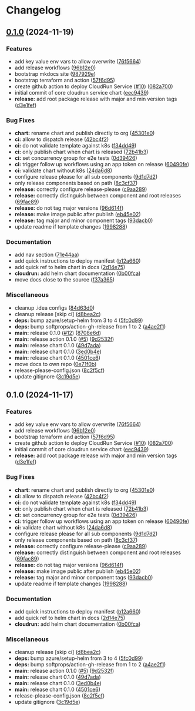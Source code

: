 # Changelog

## [0.1.0](https://github.com/helmless/google-cloudrun/compare/v0.1.0...v0.1.0) (2024-11-19)


### Features

* add key value env vars to allow overwrite ([76f5664](https://github.com/helmless/google-cloudrun/commit/76f56645b636bc7225d155b5bf7be5649281cea9))
* add release workflows ([96b12e0](https://github.com/helmless/google-cloudrun/commit/96b12e06e4f871f7266dc8b90712252732b47791))
* bootstrap mkdocs site ([987929e](https://github.com/helmless/google-cloudrun/commit/987929e4609a48e8f0e262855fa6ce9948f15120))
* bootstrap terraform and action ([57f6d95](https://github.com/helmless/google-cloudrun/commit/57f6d95d9faa630ffcb8e6dc532fd95b5de47f44))
* create github action to deploy CloudRun Service ([#10](https://github.com/helmless/google-cloudrun/issues/10)) ([082a700](https://github.com/helmless/google-cloudrun/commit/082a7002e5d59207c5a2fa2bed57ed785a7e4f6c))
* initial commit of core cloudrun service chart ([eec9439](https://github.com/helmless/google-cloudrun/commit/eec943995d0de1da3ffcd5ae2d3f06cb8649dd37))
* **release:** add root package release with major and min version tags ([d3e1fef](https://github.com/helmless/google-cloudrun/commit/d3e1fefc55c03e0268b4d42ea1139cf791a73b32))


### Bug Fixes

* **chart:** rename chart and publish directly to org ([45301e0](https://github.com/helmless/google-cloudrun/commit/45301e0937e928516739ebd1d3a7315494798c05))
* **ci:** allow to dispatch release ([42bc4f2](https://github.com/helmless/google-cloudrun/commit/42bc4f20c39cfa8079b4df8d778570e9d15f43e4))
* **ci:** do not validate template against k8s ([f34dd49](https://github.com/helmless/google-cloudrun/commit/f34dd49dfad9c4c205f13ed013e454ead6a18802))
* **ci:** only publish chart when chart is released ([72b41b3](https://github.com/helmless/google-cloudrun/commit/72b41b3b84712aa4dcc24d6cb9307d37a0921481))
* **ci:** set concurrency group for e2e tests ([0d39426](https://github.com/helmless/google-cloudrun/commit/0d39426c91340ffbc79917208cf7664fae946885))
* **ci:** trigger follow up workflows using an app token on release ([60490fe](https://github.com/helmless/google-cloudrun/commit/60490fe61f68bba45990fe1afced6d89a91e32f8))
* **ci:** validate chart without k8s ([24da6d8](https://github.com/helmless/google-cloudrun/commit/24da6d8202c9342fb06ba53b5c13ef186827b1d7))
* configure release please for all sub components ([9d1d7d2](https://github.com/helmless/google-cloudrun/commit/9d1d7d2bc8b9b482c3b91f6d9f0f65b7a9644807))
* only release components based on path ([8c3cf37](https://github.com/helmless/google-cloudrun/commit/8c3cf37674caae92a6cbdb344ad3ad5d71731361))
* **release:** correctly configure release-please ([c9aa289](https://github.com/helmless/google-cloudrun/commit/c9aa2890e452b77dcb6c75ac6424cafa9b8c382d))
* **release:** correctly distinguish between component and root releases ([69fac89](https://github.com/helmless/google-cloudrun/commit/69fac890fe689e2de41f45cc636ae5d55f705118))
* **release:** do not tag major versions ([96d614f](https://github.com/helmless/google-cloudrun/commit/96d614f6cf3aac876590252401cc14f75af75c81))
* **release:** make image public after publish ([eb45e02](https://github.com/helmless/google-cloudrun/commit/eb45e025b3330d233253326c9212f55158e6e70c))
* **release:** tag major and minor component tags ([93dacb0](https://github.com/helmless/google-cloudrun/commit/93dacb0c10db6f3ffc3b7eac26a2a7d4d536186e))
* update readme if template changes ([1998288](https://github.com/helmless/google-cloudrun/commit/1998288cd54bdca645159b8f06e57c86156387bf))


### Documentation

* add nav section ([71e44aa](https://github.com/helmless/google-cloudrun/commit/71e44aa928d65e5543da28ab1f10ed4739e91f56))
* add quick instructions to deploy manifest ([b12a660](https://github.com/helmless/google-cloudrun/commit/b12a660a4cc9e60478d966eb37efe9bc8579981a))
* add quick ref to helm chart in docs ([2d14e75](https://github.com/helmless/google-cloudrun/commit/2d14e75a90cc6a927294698db5ac1474697fa7e5))
* **cloudrun:** add helm chart documentation ([0b00fca](https://github.com/helmless/google-cloudrun/commit/0b00fcaf98fcb190078d3597010a00857f50842a))
* move docs close to the source ([f37a365](https://github.com/helmless/google-cloudrun/commit/f37a365dbb97d1e56b20d058f9dce40f5ad64a7d))


### Miscellaneous

* cleanup .idea configs ([84d63d0](https://github.com/helmless/google-cloudrun/commit/84d63d0eebb41891935375e962a070e7b83e1c82))
* cleanup release [skip ci] ([d8bea2c](https://github.com/helmless/google-cloudrun/commit/d8bea2c8d0dcfd11089dec6d55fe796316e8067b))
* **deps:** bump azure/setup-helm from 3 to 4 ([5fc0d99](https://github.com/helmless/google-cloudrun/commit/5fc0d998d3242397fb30c2773446c50233e5d5ba))
* **deps:** bump softprops/action-gh-release from 1 to 2 ([a4ae2f1](https://github.com/helmless/google-cloudrun/commit/a4ae2f155b6c6ee10924e12d7b47fc1f3b353541))
* **main:** release 0.1.0 ([#12](https://github.com/helmless/google-cloudrun/issues/12)) ([8708e6d](https://github.com/helmless/google-cloudrun/commit/8708e6d99eec72ed591bc9ed4bbca0f99c671224))
* **main:** release action 0.1.0 ([#5](https://github.com/helmless/google-cloudrun/issues/5)) ([9d2532f](https://github.com/helmless/google-cloudrun/commit/9d2532f2a9fa556c7ee1b8acb3e18aa2b7bc77cd))
* **main:** release chart 0.1.0 ([49d7ada](https://github.com/helmless/google-cloudrun/commit/49d7ada9581efc6e9c8798a04c58a4905fad562b))
* **main:** release chart 0.1.0 ([3ed0b4e](https://github.com/helmless/google-cloudrun/commit/3ed0b4e0c8738d502bf4cab79c5957b889271af9))
* **main:** release chart 0.1.0 ([4501ce6](https://github.com/helmless/google-cloudrun/commit/4501ce68601feecc2f1838dfcd20c801eeac8505))
* move docs to own repo ([0e71f0b](https://github.com/helmless/google-cloudrun/commit/0e71f0bf857900a4bf5481939ff30084822cd787))
* release-please-config.json ([8c2f5cf](https://github.com/helmless/google-cloudrun/commit/8c2f5cfd3e98f045580d988f3e239f3c710e3990))
* update gitignore ([3c19d5e](https://github.com/helmless/google-cloudrun/commit/3c19d5e2feb5fbfa230e3272447429cefcd34b04))

## 0.1.0 (2024-11-17)


### Features

* add key value env vars to allow overwrite ([76f5664](https://github.com/serverless-helm/cloudrun/commit/76f56645b636bc7225d155b5bf7be5649281cea9))
* add release workflows ([96b12e0](https://github.com/serverless-helm/cloudrun/commit/96b12e06e4f871f7266dc8b90712252732b47791))
* bootstrap terraform and action ([57f6d95](https://github.com/serverless-helm/cloudrun/commit/57f6d95d9faa630ffcb8e6dc532fd95b5de47f44))
* create github action to deploy CloudRun Service ([#10](https://github.com/serverless-helm/cloudrun/issues/10)) ([082a700](https://github.com/serverless-helm/cloudrun/commit/082a7002e5d59207c5a2fa2bed57ed785a7e4f6c))
* initial commit of core cloudrun service chart ([eec9439](https://github.com/serverless-helm/cloudrun/commit/eec943995d0de1da3ffcd5ae2d3f06cb8649dd37))
* **release:** add root package release with major and min version tags ([d3e1fef](https://github.com/serverless-helm/cloudrun/commit/d3e1fefc55c03e0268b4d42ea1139cf791a73b32))


### Bug Fixes

* **chart:** rename chart and publish directly to org ([45301e0](https://github.com/serverless-helm/cloudrun/commit/45301e0937e928516739ebd1d3a7315494798c05))
* **ci:** allow to dispatch release ([42bc4f2](https://github.com/serverless-helm/cloudrun/commit/42bc4f20c39cfa8079b4df8d778570e9d15f43e4))
* **ci:** do not validate template against k8s ([f34dd49](https://github.com/serverless-helm/cloudrun/commit/f34dd49dfad9c4c205f13ed013e454ead6a18802))
* **ci:** only publish chart when chart is released ([72b41b3](https://github.com/serverless-helm/cloudrun/commit/72b41b3b84712aa4dcc24d6cb9307d37a0921481))
* **ci:** set concurrency group for e2e tests ([0d39426](https://github.com/serverless-helm/cloudrun/commit/0d39426c91340ffbc79917208cf7664fae946885))
* **ci:** trigger follow up workflows using an app token on release ([60490fe](https://github.com/serverless-helm/cloudrun/commit/60490fe61f68bba45990fe1afced6d89a91e32f8))
* **ci:** validate chart without k8s ([24da6d8](https://github.com/serverless-helm/cloudrun/commit/24da6d8202c9342fb06ba53b5c13ef186827b1d7))
* configure release please for all sub components ([9d1d7d2](https://github.com/serverless-helm/cloudrun/commit/9d1d7d2bc8b9b482c3b91f6d9f0f65b7a9644807))
* only release components based on path ([8c3cf37](https://github.com/serverless-helm/cloudrun/commit/8c3cf37674caae92a6cbdb344ad3ad5d71731361))
* **release:** correctly configure release-please ([c9aa289](https://github.com/serverless-helm/cloudrun/commit/c9aa2890e452b77dcb6c75ac6424cafa9b8c382d))
* **release:** correctly distinguish between component and root releases ([69fac89](https://github.com/serverless-helm/cloudrun/commit/69fac890fe689e2de41f45cc636ae5d55f705118))
* **release:** do not tag major versions ([96d614f](https://github.com/serverless-helm/cloudrun/commit/96d614f6cf3aac876590252401cc14f75af75c81))
* **release:** make image public after publish ([eb45e02](https://github.com/serverless-helm/cloudrun/commit/eb45e025b3330d233253326c9212f55158e6e70c))
* **release:** tag major and minor component tags ([93dacb0](https://github.com/serverless-helm/cloudrun/commit/93dacb0c10db6f3ffc3b7eac26a2a7d4d536186e))
* update readme if template changes ([1998288](https://github.com/serverless-helm/cloudrun/commit/1998288cd54bdca645159b8f06e57c86156387bf))


### Documentation

* add quick instructions to deploy manifest ([b12a660](https://github.com/serverless-helm/cloudrun/commit/b12a660a4cc9e60478d966eb37efe9bc8579981a))
* add quick ref to helm chart in docs ([2d14e75](https://github.com/serverless-helm/cloudrun/commit/2d14e75a90cc6a927294698db5ac1474697fa7e5))
* **cloudrun:** add helm chart documentation ([0b00fca](https://github.com/serverless-helm/cloudrun/commit/0b00fcaf98fcb190078d3597010a00857f50842a))


### Miscellaneous

* cleanup release [skip ci] ([d8bea2c](https://github.com/serverless-helm/cloudrun/commit/d8bea2c8d0dcfd11089dec6d55fe796316e8067b))
* **deps:** bump azure/setup-helm from 3 to 4 ([5fc0d99](https://github.com/serverless-helm/cloudrun/commit/5fc0d998d3242397fb30c2773446c50233e5d5ba))
* **deps:** bump softprops/action-gh-release from 1 to 2 ([a4ae2f1](https://github.com/serverless-helm/cloudrun/commit/a4ae2f155b6c6ee10924e12d7b47fc1f3b353541))
* **main:** release action 0.1.0 ([#5](https://github.com/serverless-helm/cloudrun/issues/5)) ([9d2532f](https://github.com/serverless-helm/cloudrun/commit/9d2532f2a9fa556c7ee1b8acb3e18aa2b7bc77cd))
* **main:** release chart 0.1.0 ([49d7ada](https://github.com/serverless-helm/cloudrun/commit/49d7ada9581efc6e9c8798a04c58a4905fad562b))
* **main:** release chart 0.1.0 ([3ed0b4e](https://github.com/serverless-helm/cloudrun/commit/3ed0b4e0c8738d502bf4cab79c5957b889271af9))
* **main:** release chart 0.1.0 ([4501ce6](https://github.com/serverless-helm/cloudrun/commit/4501ce68601feecc2f1838dfcd20c801eeac8505))
* release-please-config.json ([8c2f5cf](https://github.com/serverless-helm/cloudrun/commit/8c2f5cfd3e98f045580d988f3e239f3c710e3990))
* update gitignore ([3c19d5e](https://github.com/serverless-helm/cloudrun/commit/3c19d5e2feb5fbfa230e3272447429cefcd34b04))
